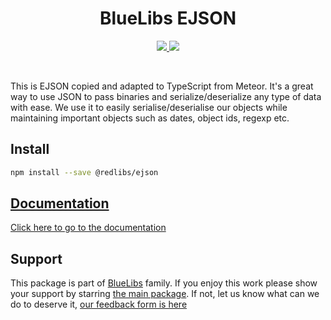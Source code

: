 <h1 align="center">BlueLibs EJSON</h1>

<p align="center">
  <a href="https://travis-ci.org/bluelibs/ejson">
    <img src="https://api.travis-ci.org/bluelibs/ejson.svg?branch=master" />
  </a>
  <a href="https://coveralls.io/github/bluelibs/ejson?branch=master">
    <img src="https://coveralls.io/repos/github/bluelibs/ejson/badge.svg?branch=master" />
  </a>
</p>

<br />

This is EJSON copied and adapted to TypeScript from Meteor. It's a great way to use JSON to pass binaries and serialize/deserialize any type of data with ease. We use it to easily serialise/deserialise our objects while maintaining important objects such as dates, object ids, regexp etc.

## Install

```bash
npm install --save @redlibs/ejson
```

## [Documentation](./DOCUMENTATION.md)

[Click here to go to the documentation](./DOCUMENTATION.md)

## Support

This package is part of [BlueLibs](https://www.bluelibs.com) family. If you enjoy this work please show your support by starring [the main package](https://github.com/bluelibs/bluelibs). If not, let us know what can we do to deserve it, [our feedback form is here](https://forms.gle/DTMg5Urgqey9QqLFA)
